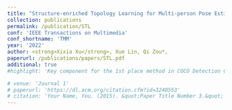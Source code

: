 ```yaml
---
title: "Structure-enriched Topology Learning for Multi-person Pose Estimation"
collection: publications
permalink: /publication/STL
conf: 'IEEE Transactions on Multimedia'
conf_shortname: 'TMM'
year: '2022'
author: <strong>Xixia Xu</strong>, Xue Lin, Qi Zou*,
paperurl: /publications/papers/STL.pdf
additional: true
#highlight: 'Key component for the 1st place method in COCO Detection Challenge 2019.'

# venue: 'Journal 1'
# paperurl: 'https://dl.acm.org/citation.cfm?id=3240553'
# citation: 'Your Name, You. (2015). &quot;Paper Title Number 3.&quot; <i>Journal 1</i>. 1(3).'
---
```

